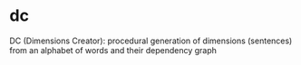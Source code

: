 # dc
DC (Dimensions Creator): procedural generation of dimensions (sentences) from an alphabet of words and their dependency graph
